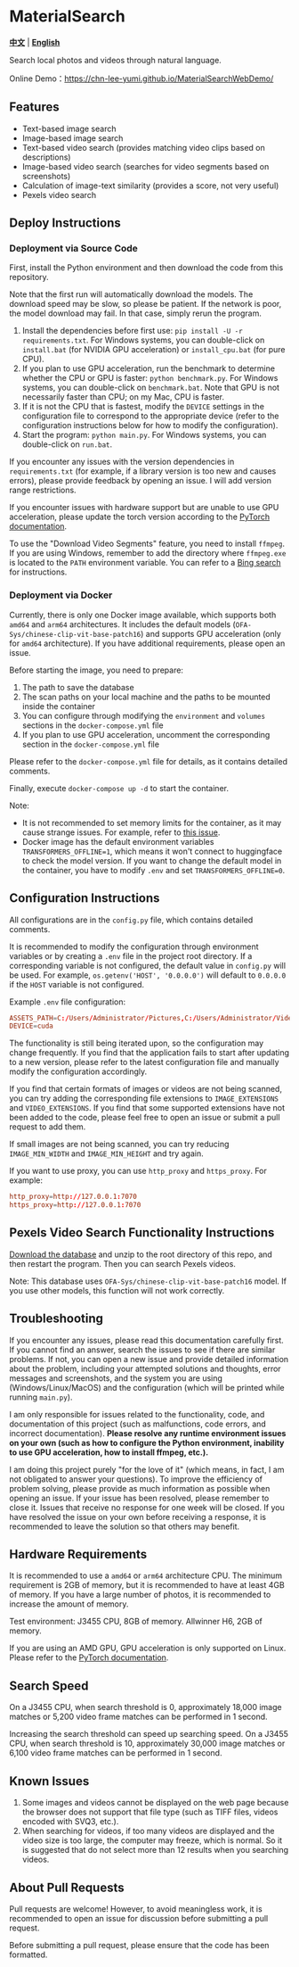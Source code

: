 # MaterialSearch

[**中文**](./README.md) | [**English**](./README_EN.md)

Search local photos and videos through natural language.

Online Demo：https://chn-lee-yumi.github.io/MaterialSearchWebDemo/

## Features

- Text-based image search
- Image-based image search
- Text-based video search (provides matching video clips based on descriptions)
- Image-based video search (searches for video segments based on screenshots)
- Calculation of image-text similarity (provides a score, not very useful)
- Pexels video search

## Deploy Instructions

### Deployment via Source Code

First, install the Python environment and then download the code from this repository.

Note that the first run will automatically download the models. The download speed may be slow, so please be patient. If the network is poor, the model download may fail. In that case, simply rerun the program.

1. Install the dependencies before first use: `pip install -U -r requirements.txt`. For Windows systems, you can double-click on `install.bat` (for NVIDIA GPU acceleration) or `install_cpu.bat` (for pure CPU).
2. If you plan to use GPU acceleration, run the benchmark to determine whether the CPU or GPU is faster: `python benchmark.py`. For Windows systems, you can double-click on `benchmark.bat`. Note that GPU is not necessarily faster than CPU; on my Mac, CPU is faster.
3. If it is not the CPU that is fastest, modify the `DEVICE` settings in the configuration file to correspond to the appropriate device (refer to the configuration instructions below for how to modify the configuration).
4. Start the program: `python main.py`. For Windows systems, you can double-click on `run.bat`.

If you encounter any issues with the version dependencies in `requirements.txt` (for example, if a library version is too new and causes errors), please provide feedback by opening an issue. I will add version range restrictions.

If you encounter issues with hardware support but are unable to use GPU acceleration, please update the torch version according to the [PyTorch documentation](https://pytorch.org/get-started/locally/).

To use the "Download Video Segments" feature, you need to install `ffmpeg`. If you are using Windows, remember to add the directory where `ffmpeg.exe` is located to the `PATH` environment variable. You can refer to a [Bing search](https://bing.com/search?q=windows+add+path+environment+variable) for instructions.

### Deployment via Docker

Currently, there is only one Docker image available, which supports both `amd64` and `arm64` architectures. It includes the default models (`OFA-Sys/chinese-clip-vit-base-patch16`) and supports GPU acceleration (only for `amd64` architecture). If you have additional requirements, please open an issue.

Before starting the image, you need to prepare:

1. The path to save the database
2. The scan paths on your local machine and the paths to be mounted inside the container
3. You can configure through modifying the `environment` and `volumes` sections in the `docker-compose.yml` file
4. If you plan to use GPU acceleration, uncomment the corresponding section in the `docker-compose.yml` file

Please refer to the `docker-compose.yml` file for details, as it contains detailed comments.

Finally, execute `docker-compose up -d` to start the container.

Note:
- It is not recommended to set memory limits for the container, as it may cause strange issues. For example, refer to [this issue](https://github.com/chn-lee-yumi/MaterialSearch/issues/6).
- Docker image has the default environment variables `TRANSFORMERS_OFFLINE=1`, which means it won't connect to huggingface to check the model version. If you want to change the default model in the container, you have to modify `.env` and set `TRANSFORMERS_OFFLINE=0`.

## Configuration Instructions

All configurations are in the `config.py` file, which contains detailed comments.

It is recommended to modify the configuration through environment variables or by creating a `.env` file in the project root directory. If a corresponding variable is not configured, the default value in `config.py` will be used. For example, `os.getenv('HOST', '0.0.0.0')` will default to `0.0.0.0` if the `HOST` variable is not configured.

Example `.env` file configuration:

```conf
ASSETS_PATH=C:/Users/Administrator/Pictures,C:/Users/Administrator/Videos
DEVICE=cuda
```

The functionality is still being iterated upon, so the configuration may change frequently. If you find that the application fails to start after updating to a new version, please refer to the latest configuration file and manually modify the configuration accordingly.

If you find that certain formats of images or videos are not being scanned, you can try adding the corresponding file extensions to `IMAGE_EXTENSIONS` and `VIDEO_EXTENSIONS`. If you find that some supported extensions have not been added to the code, please feel free to open an issue or submit a pull request to add them.

If small images are not being scanned, you can try reducing `IMAGE_MIN_WIDTH` and `IMAGE_MIN_HEIGHT` and try again.

If you want to use proxy, you can use `http_proxy` and `https_proxy`. For example: 

```conf
http_proxy=http://127.0.0.1:7070
https_proxy=http://127.0.0.1:7070
```

## Pexels Video Search Functionality Instructions

[Download the database](https://drive.google.com/file/d/1LZAI7QuTxiNgLzpp_6s5zIQdwb9AlxQ1/view?usp=sharing) and unzip to the root directory of this repo, and then restart the program. Then you can search Pexels videos.

Note: This database uses `OFA-Sys/chinese-clip-vit-base-patch16` model. If you use other models, this function will not work correctly.

## Troubleshooting

If you encounter any issues, please read this documentation carefully first. If you cannot find an answer, search the issues to see if there are similar problems. If not, you can open a new issue and provide detailed information about the problem, including your attempted solutions and thoughts, error messages and screenshots, and the system you are using (Windows/Linux/MacOS) and the configuration (which will be printed while running `main.py`).

I am only responsible for issues related to the functionality, code, and documentation of this project (such as malfunctions, code errors, and incorrect documentation). **Please resolve any runtime environment issues on your own (such as how to configure the Python environment, inability to use GPU acceleration, how to install ffmpeg, etc.).**

I am doing this project purely "for the love of it" (which means, in fact, I am not obligated to answer your questions). To improve the efficiency of problem solving, please provide as much information as possible when opening an issue. If your issue has been resolved, please remember to close it. Issues that receive no response for one week will be closed. If you have resolved the issue on your own before receiving a response, it is recommended to leave the solution so that others may benefit.

## Hardware Requirements

It is recommended to use a `amd64` or `arm64` architecture CPU. The minimum requirement is 2GB of memory, but it is recommended to have at least 4GB of memory. If you have a large number of photos, it is recommended to increase the amount of memory.

Test environment: J3455 CPU, 8GB of memory. Allwinner H6, 2GB of memory.

If you are using an AMD GPU, GPU acceleration is only supported on Linux. Please refer to the [PyTorch documentation](https://pytorch.org/get-started/locally/).

## Search Speed

On a J3455 CPU, when search threshold is 0, approximately 18,000 image matches or 5,200 video frame matches can be performed in 1 second.

Increasing the search threshold can speed up searching speed. On a J3455 CPU, when search threshold is 10, approximately 30,000 image matches or 6,100 video frame matches can be performed in 1 second.

## Known Issues

1. Some images and videos cannot be displayed on the web page because the browser does not support that file type (such as TIFF files, videos encoded with SVQ3, etc.).
2. When searching for videos, if too many videos are displayed and the video size is too large, the computer may freeze, which is normal. So it is suggested that do not select more than 12 results when you searching videos.

## About Pull Requests

Pull requests are welcome! However, to avoid meaningless work, it is recommended to open an issue for discussion before submitting a pull request.

Before submitting a pull request, please ensure that the code has been formatted.
